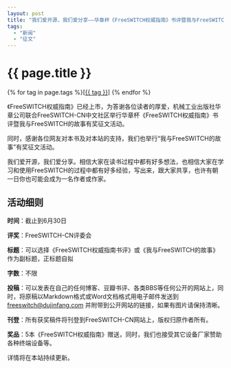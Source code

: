 ```yaml
---
layout: post
title: "我们爱开源，我们爱分享——华章杯《FreeSWITCH权威指南》书评暨我与FreeSWITCH的故事有奖征文"
tags:
  - "新闻"
  - "征文"
---
```


# {{ page.title }}

<div class="tags">
{% for tag in page.tags %}[<a class="tag" href="/tags.html#{{ tag }}">{{ tag }}</a>] {% endfor %}
</div>

《FreeSWITCH权威指南》已经上市，为答谢各位读者的厚爱，机械工业出版社华章公司联合FreeSWITCH-CN中文社区举行华章杯《FreeSWITCH权威指南》书评暨我与FreeSWITCH的故事有奖征文活动。

同时，感谢各位网友对本书及对本站的支持，我们也举行“我与FreeSWITCH的故事”有奖征文活动。

我们爱开源，我们爱分享。相信大家在读书过程中都有好多想法，也相信大家在学习和使用FreeSWITCH的过程中都有好多经验，写出来，跟大家共享，也许有朝一日你也可能会成为一名作者或作家。


## 活动细则

**时间**：截止到6月30日

**评奖**：FreeSWITCH-CN评委会

**标题**：可以选择《FreeSWITCH权威指南书评》或《我与FreeSWITCH的故事》作为副标题，正标题自拟

**字数**：不限

**投稿**：可以发表在自己的任何博客、豆瓣书评、各类BBS等任何公开的网站上，同时，将原稿以Markdown格式或Word文档格式用电子邮件发送到 freeswitch@dujinfang.com 并附带到公开网站的链接，如果有图片请保持清晰。

**刊登**：所有获奖稿件将刊登到FreeSWITCH-CN网站上，版权归原作者所有。

**奖品**：5本《FreeSWITCH权威指南》赠送，同时，我们也接受其它设备厂家赞助各种终端设备等。

详情将在本站持续更新。
